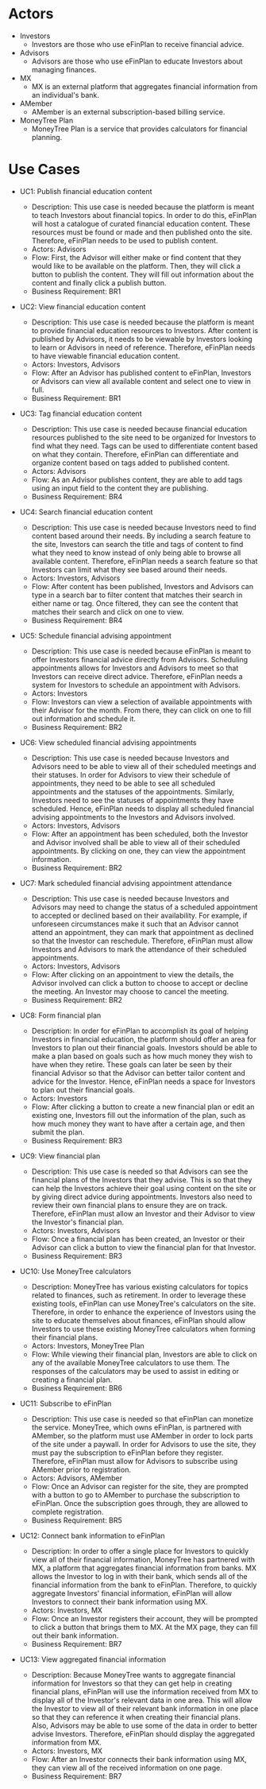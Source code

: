 
# Actors

* Investors
	* Investors are those who use eFinPlan to receive financial advice. 
* Advisors
	* Advisors are those who use eFinPlan  to educate Investors about managing finances.
* MX
	* MX is an external platform that aggregates financial information from an individual's bank.
* AMember
	* AMember is an external subscription-based billing service.
* MoneyTree Plan
	* MoneyTree Plan is a service that provides calculators for financial planning.

# Use Cases

* UC1: Publish financial education content
	* Description: This use case is needed because the platform is meant to teach Investors about financial topics. In order to do this, eFinPlan will host a catalogue of curated financial education content. These resources must be found or made and then published onto the site. Therefore, eFinPlan needs to be used to publish content.
	* Actors: Advisors
	* Flow: First, the Advisor will either make or find content that they would like to be available on the platform. Then, they will click a button to publish the content. They will fill out information about the content and finally click a publish button.
	* Business Requirement: BR1

* UC2: View financial education content
	* Description: This use case is needed because the platform is meant to provide financial education resources to Investors. After content is published by Advisors, it needs to be viewable by Investors looking to learn or Advisors in need of reference. Therefore, eFinPlan needs to have viewable financial education content.
	* Actors: Investors, Advisors
	* Flow: After an Advisor has published content to eFinPlan, Investors or Advisors can view all available content and select one to view in full.
	* Business Requirement: BR1
 
 * UC3: Tag financial education content
	* Description: This use case is needed because financial education resources published to the site need to be organized for Investors to find what they need. Tags can be used to differentiate content based on what they contain. Therefore, eFinPlan can differentiate and organize content based on tags added to published content.
	* Actors: Advisors
	* Flow: As an Advisor publishes content, they are able to add tags using an input field to the content they are publishing.
	* Business Requirement: BR4

 * UC4: Search financial education content
	* Description: This use case is needed because Investors need to find content based around their needs. By including a search feature to the site, Investors can search the title and tags of content to find what they need to know instead of only being able to browse all available content. Therefore, eFinPlan needs a search feature so that Investors can limit what they see based around their needs. 
	* Actors: Investors, Advisors
	* Flow: After content has been published, Investors and Advisors can type in a search bar to filter content that matches their search in either name or tag. Once filtered, they can see the content that matches their search and click on one to view.
	* Business Requirement: BR4

 * UC5: Schedule financial advising appointment
	* Description: This use case is needed because eFinPlan is meant to offer Investors financial advice directly from Advisors. Scheduling appointments allows for Investors and Advisors to meet so that Investors can receive direct advice. Therefore, eFinPlan needs a system for Investors to schedule an appointment with Advisors.
	* Actors: Investors
	* Flow: Investors can view a selection of available appointments with their Advisor for the month. From there, they can click on one to fill out information and schedule it.
	* Business Requirement: BR2

 * UC6: View scheduled financial advising appointments
	* Description: This use case is needed because Investors and Advisors need to be able to view all of their scheduled meetings and their statuses. In order for Advisors to view their schedule of appointments, they need to be able to see all scheduled appointments and the statuses of the appointments. Similarly, Investors need to see the statuses of appointments they have scheduled. Hence, eFinPlan needs to display all scheduled financial advising appointments to the Investors and Advisors involved.
	* Actors: Investors, Advisors
	* Flow: After an appointment has been scheduled, both the Investor and Advisor involved shall be able to view all of their scheduled appointments. By clicking on one, they can view the appointment information.
	* Business Requirement: BR2

 * UC7: Mark scheduled financial advising appointment attendance
	* Description: This use case is needed because Investors and Advisors may need to change the status of a scheduled appointment to accepted or declined based on their availability. For example, if unforeseen circumstances make it such that an Advisor cannot attend an appointment, they can mark that appointment as declined so that the Investor can reschedule. Therefore, eFinPlan must allow Investors and Advisors to mark the attendance of their scheduled appointments.
	* Actors: Investors, Advisors
	* Flow: After clicking on an appointment to view the details, the Advisor involved can click a button to choose to accept or decline the meeting. An Investor may choose to cancel the meeting.
	* Business Requirement: BR2

 * UC8: Form financial plan
	* Description: In order for eFinPlan to accomplish its goal of helping Investors in financial education, the platform should offer an area for Investors to plan out their financial goals. Investors should be able to make a plan based on goals such as how much money they wish to have when they retire. These goals can later be seen by their financial Advisor so that the Advisor can better tailor content and advice for the Investor. Hence, eFinPlan needs a space for Investors to plan out their financial goals.
	* Actors: Investors
	* Flow: After clicking a button to create a new financial plan or edit an existing one, Investors fill out the information of the plan, such as how much money they want to have after a certain age, and then submit the plan. 
	* Business Requirement: BR3

 * UC9: View financial plan
	* Description: This use case is needed so that Advisors can see the financial plans of the Investors that they advise. This is so that they can help the Investors achieve their goal using content on the site or by giving direct advice during appointments. Investors also need to review their own financial plans to ensure they are on track. Therefore, eFinPlan must allow an Investor and their Advisor to view the Investor's financial plan. 
	* Actors: Investors, Advisors
	* Flow: Once a financial plan has been created, an Investor or their Advisor can click a button to view the financial plan for that Investor. 
	* Business Requirement: BR3

 * UC10: Use MoneyTree calculators
	* Description: MoneyTree has various existing calculators for topics related to finances, such as retirement. In order to leverage these existing tools, eFinPlan can use MoneyTree's calculators on the site. Therefore, in order to enhance the experience of Investors using the site to educate themselves about finances, eFinPlan should allow Investors to use these existing MoneyTree calculators when forming their financial plans.
	* Actors: Investors, MoneyTree Plan
	* Flow: While viewing their financial plan, Investors are able to click on any of the available MoneyTree calculators to use them. The responses of the calculators may be used to assist in editing or creating a financial plan.
	* Business Requirement: BR6

 * UC11: Subscribe to eFinPlan
	* Description: This use case is needed so that eFinPlan can monetize the service. MoneyTree, which owns eFinPlan, is partnered with AMember, so the platform must use AMember in order to lock parts of the site under a paywall. In order for Advisors to use the site, they must pay the subscription to eFinPlan before they register. Therefore, eFinPlan must allow for Advisors to subscribe using AMember prior to registration.
	* Actors: Advisors, AMember
	* Flow: Once an Advisor can register for the site, they are prompted with a button to go to AMember to purchase the subscription to eFinPlan. Once the subscription goes through, they are allowed to complete registration.
	* Business Requirement: BR5

 * UC12: Connect bank information to eFinPlan
	* Description: In order to offer a single place for Investors to quickly view all of their financial information, MoneyTree has partnered with MX, a platform that aggregates financial information from banks. MX allows the Investor to log in with their bank, which sends all of the financial information from the bank to eFinPlan. Therefore, to quickly aggregate Investors' financial information, eFinPlan will allow Investors to connect their bank information using MX.
	* Actors: Investors, MX
	* Flow: Once an Investor registers their account, they will be prompted to click a button that brings them to MX. At the MX page, they can fill out their bank information.
	* Business Requirement: BR7

 * UC13: View aggregated financial information
	* Description: Because MoneyTree wants to aggregate financial information for Investors so that they can get help in creating financial plans, eFinPlan will use the information received from MX to display all of the Investor's relevant data in one area. This will allow the Investor to view all of their relevant bank information in one place so that they can reference it when creating their financial plans. Also, Advisors may be able to use some of the data in order to better advise Investors. Therefore, eFinPlan should display the aggregated information from MX.
	* Actors: Investors, MX
	* Flow: After an Investor connects their bank information using MX, they can view all of the received information on one page.
	* Business Requirement: BR7
